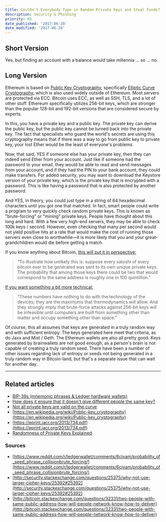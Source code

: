 ```yaml
---
title: Couldn't Everybody Type in Random Private Keys and Steal Funds?
description: Security & Phishing
priority: 65
date_published: '2017-06-20'
date_modified: '2017-06-20'
---
```


## Short Version

Yes, but finding an account with a balance would take millennia ... so ... no.

## Long Version

Ethereum is based on [Public Key Cryptography](https://en.wikipedia.org/wiki/Public-key_cryptography), specifically [Elliptic Curve Cryptography](https://eprint.iacr.org/2013/734.pdf), which is also used widely outside of Ethereum. Most servers are protected via ECC. Bitcoin uses ECC, as well as SSH, TLS, and a lot of other stuff. Ethereum specifically utilizes 256-bit keys, which are stronger than the popular 128-bit and 192-bit versions that are considered secure by experts.

In this, you have a private key and a public key. The private key can derive the public key, but the public key cannot be turned back into the private key. The fact that specialists who guard the world's secrets are using this cryptography means that if there was a way to go from public key to private key, your lost Ether would be the least of everyone's problems.

Now, that said, YES if someone else has your private key, then they can indeed send Ether from your account. Just like if someone had the password to your email, they would be able to read and send messages from your account, and if they had the PIN to your bank account, they could make transfers. For added security, you may want to download the Keystore version of your private key, which is the private key that is encrypted with a password. This is like having a password that is also protected by another password.

And YES, in theory, you could just type in a string of 64 hexadecimal characters until you got one that matched. In fact, smart people could write a program to very quickly check random private keys. This is known as "brute-forcing" or "mining" private keys. People have thought about this long and hard. With a few very high-end servers, they may be able to check 100k keys / second. However, even checking that many per second would not yield positive hits at a rate that would make the cost of running those servers even close to worthwhile—it is more likely that you and your great-grandchildren would die before getting a match.

If you know anything about Bitcoin, [this will put it in perspective:](http://bitcoin.stackexchange.com/questions/32331/two-people-with-same-public-address-how-will-people-network-know-how-to-deliver)

> "To illustrate how unlikely this is: suppose every satoshi of every bitcoin ever to be generated was sent to its own unique private keys. The probability that among those keys there could be two that would correspond to the same address is roughly one in 100 quintillion."

[If you want something a bit more technical:](http://security.stackexchange.com/questions/25375/why-not-use-larger-cipher-keys/25392#25392)

> "These numbers have nothing to do with the technology of the devices; they are the maximums that thermodynamics will allow. And they strongly imply that brute-force attacks against 256-bit keys will be infeasible until computers are built from something other than matter and occupy something other than space."

Of course, this all assumes that keys are generated in a truly random way and with sufficient entropy. The keys generated here meet that criteria, as do Jaxx and Mist / Geth. The Ethereum wallets are also all pretty good. Keys generated by brainwallets are not good enough, as a person's brain is not capable of creating a truly random seed. There have been a number of other issues regarding lack of entropy or seeds not being generated in a truly random way in Bitcoin-land, but that's a separate issue that can wait for another day.

---

## Related articles

* [BIP-39s (mnemonic phrases & Ledger hardware wallets)](https://www.reddit.com/r/ledgerwallet/comments/6cjvam/probability_of_seed_phrase_collisionbrute_forcing/)
* [How does it ensure that it doesn't give different people the same key?](https://support.mycrypto.com/security/ethereum-two-people-same-private-key.html)
* [Not all private keys are valid on the curve](https://crypto.stackexchange.com/questions/30269/are-all-possible-ec-private-keys-valid)
* [https://en.wikipedia.org/wiki/Public-key_cryptography](https://en.wikipedia.org/wiki/Public-key_cryptography)
* [https://eprint.iacr.org/2013/734.pdf](https://eprint.iacr.org/2013/734.pdf)
* [Randomness of Private Keys Explained](https://www.reddit.com/r/ethereum/comments/6s1wzp/probably_a_stupid_question_about_mew_vulnerability/)

### Sources

* [https://www.reddit.com/r/ledgerwallet/comments/6cjvam/probability_of_seed_phrase_collisionbrute_forcing/](https://www.reddit.com/r/ledgerwallet/comments/6cjvam/probability_of_seed_phrase_collisionbrute_forcing/)
* [http://security.stackexchange.com/questions/25375/why-not-use-larger-cipher-keys/25392#25392](http://security.stackexchange.com/questions/25375/why-not-use-larger-cipher-keys/25392#25392)
* [http://bitcoin.stackexchange.com/questions/32331/two-people-with-same-public-address-how-will-people-network-know-how-to-deliver](http://bitcoin.stackexchange.com/questions/32331/two-people-with-same-public-address-how-will-people-network-know-how-to-deliver)
